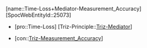 ﻿---
type: TrizContradiction
aliases:
- Time-Loss+Mediator-Measurement_Accuracy
license: CC BY-SA 4.0
copyright: https://github.com/SpocWeb
IsDeleted: false
IsReadOnly: false
Confidential: public
tags: 
- Triz/Contradiction
---
[name::Time-Loss+Mediator-Measurement_Accuracy]
[SpocWebEntityId::25073]
+ [pro::Time-Loss]
[Triz-Principle::[Triz-Mediator](tech/Triz/Principle/Triz-Mediator.md)]
- [con::[Triz-Measurement_Accuracy](tech/Triz/Parameter/Triz-Measurement_Accuracy.md)]

